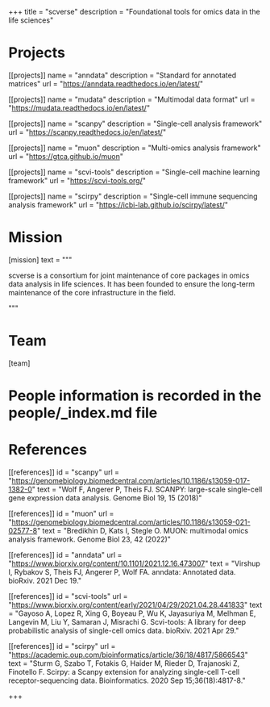 +++
title = "scverse"
description = "Foundational tools for omics data in the life sciences"

# Projects

[[projects]]
	name = "anndata"
	description = "Standard for annotated matrices"
	url = "https://anndata.readthedocs.io/en/latest/"

[[projects]]
	name = "mudata"
	description = "Multimodal data format"
	url = "https://mudata.readthedocs.io/en/latest/"

[[projects]]
	name = "scanpy"
	description = "Single-cell analysis framework"
	url = "https://scanpy.readthedocs.io/en/latest/"

[[projects]]
	name = "muon"
	description = "Multi-omics analysis framework"
	url = "https://gtca.github.io/muon"

[[projects]]
	name = "scvi-tools"
	description = "Single-cell machine learning framework"
	url = "https://scvi-tools.org/"

[[projects]]
	name = "scirpy"
	description = "Single-cell immune sequencing analysis framework"
	url = "https://icbi-lab.github.io/scirpy/latest/"

# Mission

[mission]
	text = """<p><span class="backticked">scverse</span> is a consortium for joint maintenance of core packages in omics data analysis in life sciences. It has been founded to ensure the long-term maintenance of the core infrastructure in the field.</p>"""

# Team

[team]

# People information is recorded in the people/_index.md file


# References

[[references]]
	id = "scanpy"
	url = "https://genomebiology.biomedcentral.com/articles/10.1186/s13059-017-1382-0"
	text = "Wolf F, Angerer P, Theis FJ. SCANPY: large-scale single-cell gene expression data analysis. Genome Biol 19, 15 (2018)"

[[references]]
    id = "muon"
    url = "https://genomebiology.biomedcentral.com/articles/10.1186/s13059-021-02577-8"
    text = "Bredikhin D, Kats I, Stegle O. MUON: multimodal omics analysis framework. Genome Biol 23, 42 (2022)"

[[references]]
    id = "anndata"
    url = "https://www.biorxiv.org/content/10.1101/2021.12.16.473007"
    text = "Virshup I, Rybakov S, Theis FJ, Angerer P, Wolf FA. anndata: Annotated data. bioRxiv. 2021 Dec 19."

[[references]]
    id = "scvi-tools"
    url = "https://www.biorxiv.org/content/early/2021/04/29/2021.04.28.441833"
    text = "Gayoso A, Lopez R, Xing G, Boyeau P, Wu K, Jayasuriya M, Melhman E, Langevin M, Liu Y, Samaran J, Misrachi G. Scvi-tools: A library for deep probabilistic analysis of single-cell omics data. bioRxiv. 2021 Apr 29."

[[references]]
    id = "scirpy"
    url = "https://academic.oup.com/bioinformatics/article/36/18/4817/5866543"
    text = "Sturm G, Szabo T, Fotakis G, Haider M, Rieder D, Trajanoski Z, Finotello F. Scirpy: a Scanpy extension for analyzing single-cell T-cell receptor-sequencing data. Bioinformatics. 2020 Sep 15;36(18):4817-8."

+++

